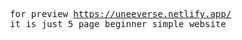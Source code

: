 <pre> 
  for preview <a href="https://uneeverse.netlify.app/" target="blank">https://uneeverse.netlify.app/</a>
  it is just 5 page beginner simple website
</pre>
